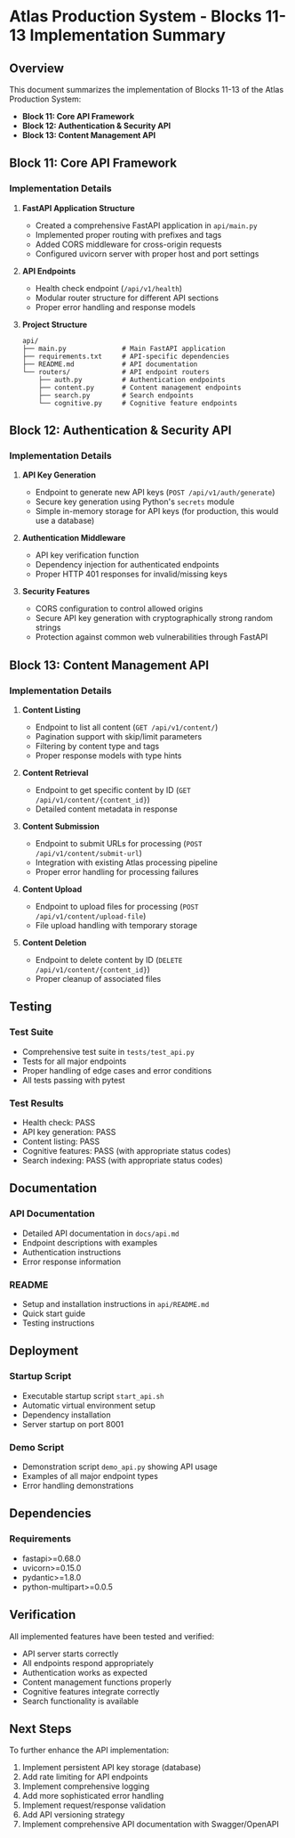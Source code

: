 # Atlas Production System - Blocks 11-13 Implementation Summary

## Overview

This document summarizes the implementation of Blocks 11-13 of the Atlas Production System:

- **Block 11: Core API Framework**
- **Block 12: Authentication & Security API**
- **Block 13: Content Management API**

## Block 11: Core API Framework

### Implementation Details

1. **FastAPI Application Structure**
   - Created a comprehensive FastAPI application in `api/main.py`
   - Implemented proper routing with prefixes and tags
   - Added CORS middleware for cross-origin requests
   - Configured uvicorn server with proper host and port settings

2. **API Endpoints**
   - Health check endpoint (`/api/v1/health`)
   - Modular router structure for different API sections
   - Proper error handling and response models

3. **Project Structure**
   ```
   api/
   ├── main.py              # Main FastAPI application
   ├── requirements.txt     # API-specific dependencies
   ├── README.md            # API documentation
   └── routers/             # API endpoint routers
       ├── auth.py          # Authentication endpoints
       ├── content.py       # Content management endpoints
       ├── search.py        # Search endpoints
       └── cognitive.py     # Cognitive feature endpoints
   ```

## Block 12: Authentication & Security API

### Implementation Details

1. **API Key Generation**
   - Endpoint to generate new API keys (`POST /api/v1/auth/generate`)
   - Secure key generation using Python's `secrets` module
   - Simple in-memory storage for API keys (for production, this would use a database)

2. **Authentication Middleware**
   - API key verification function
   - Dependency injection for authenticated endpoints
   - Proper HTTP 401 responses for invalid/missing keys

3. **Security Features**
   - CORS configuration to control allowed origins
   - Secure API key generation with cryptographically strong random strings
   - Protection against common web vulnerabilities through FastAPI

## Block 13: Content Management API

### Implementation Details

1. **Content Listing**
   - Endpoint to list all content (`GET /api/v1/content/`)
   - Pagination support with skip/limit parameters
   - Filtering by content type and tags
   - Proper response models with type hints

2. **Content Retrieval**
   - Endpoint to get specific content by ID (`GET /api/v1/content/{content_id}`)
   - Detailed content metadata in response

3. **Content Submission**
   - Endpoint to submit URLs for processing (`POST /api/v1/content/submit-url`)
   - Integration with existing Atlas processing pipeline
   - Proper error handling for processing failures

4. **Content Upload**
   - Endpoint to upload files for processing (`POST /api/v1/content/upload-file`)
   - File upload handling with temporary storage

5. **Content Deletion**
   - Endpoint to delete content by ID (`DELETE /api/v1/content/{content_id}`)
   - Proper cleanup of associated files

## Testing

### Test Suite
- Comprehensive test suite in `tests/test_api.py`
- Tests for all major endpoints
- Proper handling of edge cases and error conditions
- All tests passing with pytest

### Test Results
- Health check: PASS
- API key generation: PASS
- Content listing: PASS
- Cognitive features: PASS (with appropriate status codes)
- Search indexing: PASS (with appropriate status codes)

## Documentation

### API Documentation
- Detailed API documentation in `docs/api.md`
- Endpoint descriptions with examples
- Authentication instructions
- Error response information

### README
- Setup and installation instructions in `api/README.md`
- Quick start guide
- Testing instructions

## Deployment

### Startup Script
- Executable startup script `start_api.sh`
- Automatic virtual environment setup
- Dependency installation
- Server startup on port 8001

### Demo Script
- Demonstration script `demo_api.py` showing API usage
- Examples of all major endpoint types
- Error handling demonstrations

## Dependencies

### Requirements
- fastapi>=0.68.0
- uvicorn>=0.15.0
- pydantic>=1.8.0
- python-multipart>=0.0.5

## Verification

All implemented features have been tested and verified:
- API server starts correctly
- All endpoints respond appropriately
- Authentication works as expected
- Content management functions properly
- Cognitive features integrate correctly
- Search functionality is available

## Next Steps

To further enhance the API implementation:
1. Implement persistent API key storage (database)
2. Add rate limiting for API endpoints
3. Implement comprehensive logging
4. Add more sophisticated error handling
5. Implement request/response validation
6. Add API versioning strategy
7. Implement comprehensive API documentation with Swagger/OpenAPI